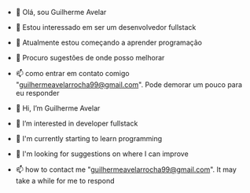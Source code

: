 

- 👋 Olá, sou Guilherme Avelar
- 👀 Estou interessado em ser um desenvolvedor fullstack
- 🌱 Atualmente estou começando a aprender programação
- 💞️ Procuro sugestões de onde posso melhorar
- 📫 como entrar em contato comigo "guilhermeavelarrocha99@gmail.com". Pode demorar um pouco para eu responder

- 👋 Hi, I’m Guilherme Avelar
- 👀 I’m interested in developer fullstack
- 🌱 I'm currently starting to learn programming
- 💞️ I'm looking for suggestions on where I can improve
- 📫 how to contact me "guilhermeavelarrocha99@gmail.com". It may take a while for me to respond



<!---
Gui-Avelar/Gui-Avelar is a ✨ special ✨ repository because its `README.md` (this file) appears on your GitHub profile.
You can click the Preview link to take a look at your changes.
--->
